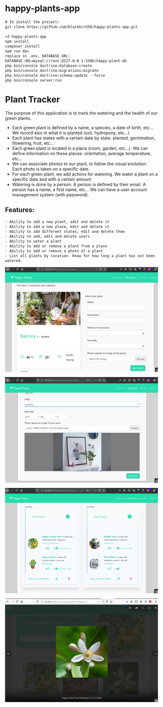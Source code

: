 # happy-plants-app

```
# To install the project:
git clone https://github.com/blackbird38/happy-plants-app.git

cd happy-plants-app
npm install
composer install
npm run dev
replace in .env, DATABASE_URL: DATABASE_URL=mysql://root:@127.0.0.1:3306/happy-plant-db
php bin/console doctrine:database:create
php bin/console doctrine:migrations:migrate
php bin/console doctrine:schema:update --force
php bin/console server:run
```


# Plant Tracker

The purpose of this application is to track the watering and the health of our green plants.

- Each green plant is defined by a name, a species, a date of birth, etc... We record also in what it is planted (soil, hydropony, etc...)
- Each plant has states with a certain date by state: planted, germination, flowering, fruit, etc...
- Each green plant is located in a place (room, garden, etc...). We can define information on these places: orientation, average temperature, etc...
- We can associate photos to our plant, to follow the visual evolution. Each photo is taken on a specific date.
- For each green plant, we add actions for watering. We water a plant on a specific date and with a certain amount
- Watering is done by a person. A person is defined by their email. A person has a name, a first name, etc... We can have a user account management system (with password).

## Features:
    - Ability to add a new plant, edit and delete it
    - Ability to add a new place, edit and delete it
    - Ability to add different states, edit and delete them
    - Ability to add, edit and delete users
    - Ability to water a plant
    - Ability to add or remove a plant from a place
    - Ability to add or remove a photo of a plant
    - List all plants by location. Know for how long a plant has not been watered.
    
 ![alt text](https://raw.githubusercontent.com/blackbird38/happy-plants-app/master/steps/printscreens/Capture23.PNG?token=AMGZT2Q2X3ZN7PKT3KFDQHS52HRQE "Printscreen")
 
 ![alt text](https://raw.githubusercontent.com/blackbird38/happy-plants-app/master/steps/printscreens/Capture26.PNG?token=AMGZT2UHUDYJLHVMWPWKAH252HRLY "Printscreen")
 
  
 ![alt text](https://raw.githubusercontent.com/blackbird38/happy-plants-app/master/steps/printscreens/Capture27.PNG?token=AMGZT2WKK6LHA5XRJ64DJHK52HSBW "Printscreen")
 
![alt text](https://raw.githubusercontent.com/blackbird38/happy-plants-app/master/steps/printscreens/Capture22.PNG?token=AMGZT2S6GAO2F7IOIZSEZKK52HROG "Printscreen")




